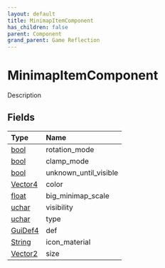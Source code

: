 ```yaml
---
layout: default
title: MinimapItemComponent
has_children: false
parent: Component
grand_parent: Game Reflection
---
```

# MinimapItemComponent
Description 

## Fields

| Type | Name |
|:----------|:--------------|
| [bool](/riftbreaker-wiki/docs/game-reflection/components/bool/) | rotation_mode |
| [bool](/riftbreaker-wiki/docs/game-reflection/components/bool/) | clamp_mode |
| [bool](/riftbreaker-wiki/docs/game-reflection/components/bool/) | unknown_until_visible |
| [Vector4](/riftbreaker-wiki/docs/game-reflection/classes/vector4/) | color |
| [float](/riftbreaker-wiki/docs/game-reflection/components/float/) | big_minimap_scale |
| [uchar](/riftbreaker-wiki/docs/game-reflection/enums/uchar/) | visibility |
| [uchar](/riftbreaker-wiki/docs/game-reflection/enums/uchar/) | type |
| [GuiDef4](/riftbreaker-wiki/docs/game-reflection/components/gui_def4/) | def |
| [String](/riftbreaker-wiki/docs/game-reflection/components/string/) | icon_material |
| [Vector2](/riftbreaker-wiki/docs/game-reflection/classes/vector2/) | size |

